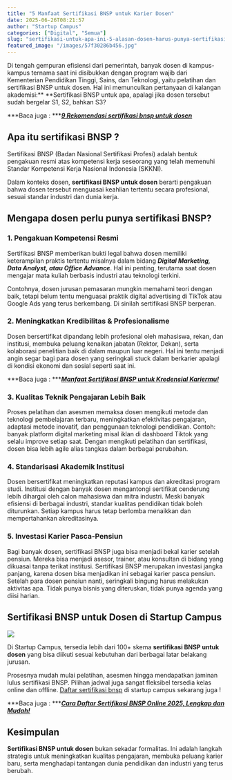 ```yaml
---
title: "5 Manfaat Sertifikasi BNSP untuk Karier Dosen"
date: 2025-06-26T08:21:57
author: "Startup Campus"
categories: ["Digital", "Semua"]
slug: "sertifikasi-untuk-apa-ini-5-alasan-dosen-harus-punya-sertifikasi-bnsp"
featured_image: "/images/57f30286b456.jpg"
---
```


Di tengah gempuran efisiensi dari pemerintah, banyak dosen di kampus-kampus ternama saat ini disibukkan dengan program wajib dari Kementerian Pendidikan Tinggi, Sains, dan Teknologi, yaitu pelatihan dan sertifikasi BNSP untuk dosen. Hal ini memunculkan pertanyaan di kalangan akademisi:** **Sertifikasi BNSP untuk apa, apalagi jika dosen tersebut sudah bergelar S1, S2, bahkan S3?

***Baca juga : ***[***9 Rekomendasi sertifikasi bnsp untuk dosen***](https://www.startupcampus.id/blog/rekomendasi-9-sertifikasi-bnsp-yang-wajib-diikuti-oleh-dosen/)

## **Apa itu sertifikasi BNSP ?**

Sertifikasi BNSP (Badan Nasional Sertifikasi Profesi) adalah bentuk pengakuan resmi atas kompetensi kerja seseorang yang telah memenuhi Standar Kompetensi Kerja Nasional Indonesia (SKKNI). 

Dalam konteks dosen, **sertifikasi BNSP untuk dosen** berarti pengakuan bahwa dosen tersebut menguasai keahlian tertentu secara profesional, sesuai standar industri dan dunia kerja.

## **Mengapa dosen perlu punya sertifikasi BNSP?**

### **1. Pengakuan Kompetensi Resmi**

Sertifikasi BNSP memberikan bukti legal bahwa dosen memiliki keterampilan praktis tertentu misalnya dalam bidang ***Digital Marketing, Data Analyst, atau Office Advance***. Hal ini penting, terutama saat dosen mengajar mata kuliah berbasis industri atau teknologi terkini.

Contohnya, dosen jurusan pemasaran mungkin memahami teori dengan baik, tetapi belum tentu menguasai praktik digital advertising di TikTok atau Google Ads yang terus berkembang. Di sinilah sertifikasi BNSP berperan.

### **2. Meningkatkan Kredibilitas & Profesionalisme**

Dosen bersertifikat dipandang lebih profesional oleh mahasiswa, rekan, dan institusi, membuka peluang kenaikan jabatan (Rektor, Dekan), serta kolaborasi penelitian baik di dalam maupun luar negeri. Hal ini tentu menjadi angin segar bagi para dosen yang seringkali stuck dalam berkarier apalagi di kondisi ekonomi dan sosial seperti saat ini.

***Baca juga : ***[***Manfaat Sertifikasi BNSP untuk Kredensial Kariermu!***](https://www.startupcampus.id/blog/manfaat-sertifikasi-bnsp-untuk-kredensial-kariermu/)

### **3. Kualitas Teknik Pengajaran Lebih Baik**

Proses pelatihan dan asesmen memaksa dosen mengikuti metode dan teknologi pembelajaran terbaru, meningkatkan efektivitas pengajaran, adaptasi metode inovatif, dan penggunaan teknologi pendidikan. Contoh: banyak platform digital marketing misal iklan di dashboard Tiktok yang selalu improve setiap saat. Dengan mengikuti pelatihan dan sertifikasi, dosen bisa lebih agile alias tangkas dalam berbagai perubahan.

### **4. Standarisasi Akademik Institusi**

Dosen bersertifikat meningkatkan reputasi kampus dan akreditasi program studi. Institusi dengan banyak dosen mengantongi sertifikat cenderung lebih dihargai oleh calon mahasiswa dan mitra industri. Meski banyak efisiensi di berbagai industri, standar kualitas pendidikan tidak boleh diturunkan. Setiap kampus harus tetap berlomba menaikkan dan mempertahankan akreditasinya.

### **5. Investasi Karier Pasca-Pensiun**

Bagi banyak dosen, sertifikasi BNSP juga bisa menjadi bekal karier setelah pensiun. Mereka bisa menjadi asesor, trainer, atau konsultan di bidang yang dikuasai tanpa terikat institusi. Sertifikasi BNSP merupakan investasi jangka panjang, karena dosen bisa menjadikan ini sebagai karier pasca pensiun. Setelah para dosen pensiun nanti, seringkali bingung harus melakukan aktivitas apa. Tidak punya bisnis yang diteruskan, tidak punya agenda yang diisi harian.

## **Sertifikasi BNSP untuk Dosen di Startup Campus**

![](https://lh7-rt.googleusercontent.com/docsz/AD_4nXdOXE4Z0UjCyLt5lnqWINj3ETBXedHTDLBmUMxHLLhEEZZNpboRSBudKdnfyB1ckbodrbWk1H15F_Xl0r6MuG-KD3QxMIiF__GTvGxBpKusgY_yybkoq2tBaJmCgLdLlLGXcM7wjw?key=XoiJ91SepLB85SZqAUl4ew)

Di Startup Campus, tersedia lebih dari 100+ skema **sertifikasi BNSP untuk dosen** yang bisa diikuti sesuai kebutuhan dari berbagai latar belakang jurusan.

Prosesnya mudah mulai pelatihan, asesmen hingga mendapatkan jaminan lulus sertifikasi BNSP. Pilihan jadwal juga sangat fleksibel tersedia kelas online dan offline. [Daftar sertifikasi bnsp](https://startupcampus.id/sertifikasi/bnsp) di startup campus sekarang juga !

***Baca juga : ***[***Cara Daftar Sertifikasi BNSP Online 2025, Lengkap dan Mudah!***](https://www.startupcampus.id/blog/cara-daftar-sertifikasi-bnsp-online-2025-lengkap-dan-mudah/)

## **Kesimpulan**

**Sertifikasi BNSP untuk dosen** bukan sekadar formalitas. Ini adalah langkah strategis untuk meningkatkan kualitas pengajaran, membuka peluang karier baru, serta menghadapi tantangan dunia pendidikan dan industri yang terus berubah.
